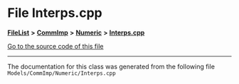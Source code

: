 

# File Interps.cpp



[**FileList**](files.md) **>** [**CommImp**](dir_6202b98a8704f42b1ea358646461643f.md) **>** [**Numeric**](dir_a0ece07902893bffce0f747cc8ee06c8.md) **>** [**Interps.cpp**](_interps_8cpp.md)

[Go to the source code of this file](_interps_8cpp_source.md)





































































------------------------------
The documentation for this class was generated from the following file `Models/CommImp/Numeric/Interps.cpp`

